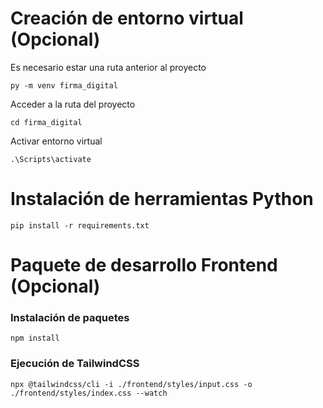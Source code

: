 # Creación de entorno virtual (Opcional)
Es necesario estar una ruta anterior al proyecto
```
py -m venv firma_digital
```
Acceder a la ruta del proyecto
```
cd firma_digital
```

Activar entorno virtual
```
.\Scripts\activate
```


# Instalación de herramientas Python
```
pip install -r requirements.txt
```


# Paquete de desarrollo Frontend (Opcional)

### Instalación de paquetes
```
npm install
```

### Ejecución de TailwindCSS
```
npx @tailwindcss/cli -i ./frontend/styles/input.css -o ./frontend/styles/index.css --watch
```